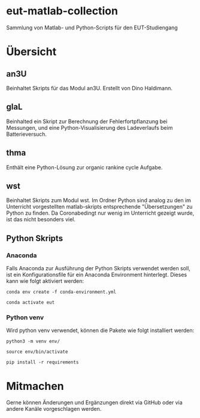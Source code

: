 # eut-matlab-collection
Sammlung von Matlab- und Python-Scripts für den EUT-Studiengang

# Übersicht

## an3U
Beinhaltet Skripts für das Modul an3U.
Erstellt von Dino Haldimann.

## glaL
Beinhalted ein Skript zur Berechnung der Fehlerfortpflanzung bei Messungen, und eine Python-Visualisierung des Ladeverlaufs beim Batterieversuch.

## thma
Enthält eine Python-Lösung zur organic rankine cycle Aufgabe.

## wst
Beinhaltet Skripts zum Modul wst.
Im Ordner Python sind analog zu den im Unterricht vorgestellten matlab-skripts entsprechende "Übersetzungen" zu Python zu finden. Da Coronabedingt nur wenig im Unterricht gezeigt wurde, ist das nicht besonders viel.

## Python Skripts
### Anaconda
Falls Anaconda zur Ausführung der Python Skripts verwendet werden soll, ist ein Konfigurationsfile für ein Anaconda Environment hinterlegt. Dieses kann wie folgt aktiviert werden:

`conda env create -f conda-environment.yml`

`conda activate eut`

### Python venv
Wird python venv verwendet, können die Pakete wie folgt installiert werden:

`python3 -m venv env/`

`source env/bin/activate`

`pip install -r requirements`

# Mitmachen
Gerne können Änderungen und Ergänzungen direkt via GitHub oder via andere Kanäle vorgeschlagen werden.
